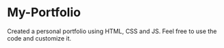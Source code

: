# My-Portfolio
Created a personal portfolio using HTML, CSS and JS. Feel free to use the code and customize it.
